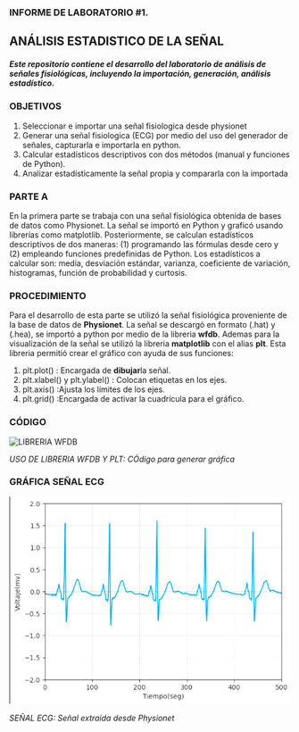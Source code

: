 ### INFORME DE LABORATORIO #1.
ANÁLISIS ESTADISTICO DE LA SEÑAL
---------------
##### Este repositorio contiene el desarrollo del laboratorio de análisis de señales fisiológicas, incluyendo la importación, generación, análisis estadístico.
### OBJETIVOS
1. Seleccionar e importar una señal fisiologica desde physionet
2. Generar una señal fisiologica (ECG) por medio del uso del generador de señales, capturarla e importarla en python.
3.  Calcular estadísticos descriptivos con dos métodos (manual y funciones de Python).
4. Analizar estadísticamente la señal propia y compararla con la importada
### PARTE A
En la primera parte se trabaja con una señal fisiológica obtenida de bases de datos como Physionet. La señal se importó en Python y graficó usando librerías como matplotlib. Posteriormente, se calculan estadísticos descriptivos de dos maneras: (1) programando las fórmulas desde cero y (2) empleando funciones predefinidas de Python.
Los estadísticos a calcular son: media, desviación estándar, varianza, coeficiente de variación, histogramas, función de probabilidad y curtosis.

### PROCEDIMIENTO
Para el desarrollo de esta parte se utilizó la señal fisiológica proveniente de la base de datos de **Physionet**. La señal se descargó en formato (.hat) y (.hea), se importó a python por medio de la libreria **wfdb**. Ademas para la visualización de la señal se utilizó la libreria **matplotlib** con el alias **plt**. Esta libreria permitió crear el gráfico con ayuda de sus funciones:
1. plt.plot() : Encargada de **dibujar**la señal.
2. plt.xlabel() y plt.ylabel() : Colocan etiquetas en los ejes.
3. plt.axis() :Ajusta los límites de los ejes.
4. plt.grid() :Encargada de activar la cuadrícula para el gráfico.
### CÓDIGO
![LIBRERIA WFDB](https://github.com/TomasCobos-rgb/INFORME-1-LAB-SE-ALES-/blob/main/LIBRERIA%20DE%20WFDB%20EXTRACCION%20SE%C3%91AL%20.png?raw=true)

*USO DE LIBRERIA WFDB Y PLT: CÓdigo para generar gráfica*
### GRÁFICA SEÑAL ECG
![ECG](https://github.com/TomasCobos-rgb/INFORME-1-LAB-SE-ALES-/blob/main/IMAGEN%20ELECTRO%20FISIONET.png?raw=true)

*SEÑAL ECG: Señal extraida desde Physionet*

